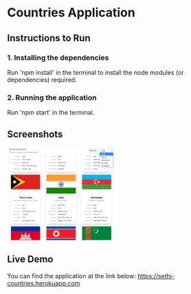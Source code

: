 # Countries Application

## Instructions to Run

### 1. Installing the dependencies

Run 'npm install' in the terminal to install the node modules (or dependencies) required.

### 2. Running the application

Run 'npm start' in the terminal.

## Screenshots

<img src="./public/screenshot.png" width="250" />

## Live Demo

You can find the application at the link below:
https://sethi-countries.herokuapp.com
